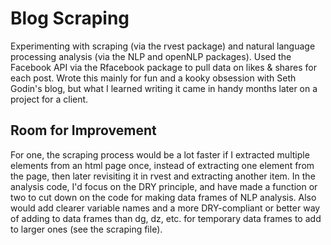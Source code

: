 # Blog Scraping

Experimenting with scraping (via the rvest package) and natural language processing analysis (via the NLP and openNLP packages). Used the Facebook API via the Rfacebook package to pull data on likes & shares for each post. Wrote this mainly for fun and a kooky obsession with Seth Godin's blog, but what I learned writing it came in handy months later on a project for a client.

## Room for Improvement

For one, the scraping process would be a lot faster if I extracted multiple elements from an html page once, instead of extracting one element from the page, then later revisiting it in rvest and extracting another item. In the analysis code, I'd focus on the DRY principle, and have made a function or two to cut down on the code for making data frames of NLP analysis. Also would add clearer variable names and a more DRY-compliant or better way of adding to data frames than dg, dz, etc. for temporary data frames to add to larger ones (see the scraping file).